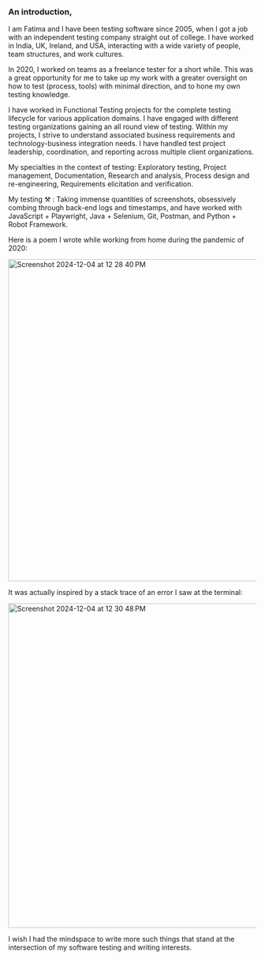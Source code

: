 ### An introduction,

I am Fatima and I have been testing software since 2005, when I got a job with an independent testing company straight out of college. I have worked in India, UK, Ireland, and USA, interacting with a wide variety of people, team structures, and work cultures.

In 2020, I worked on teams as a freelance tester for a short while. This was a great opportunity for me to take up my work with a greater oversight on how to test (process, tools) with minimal direction, and to hone my own testing knowledge.

I have worked in Functional Testing projects for the complete testing lifecycle for various application domains. I have engaged with different testing organizations gaining an all round view of testing. Within my projects, I strive to understand associated business requirements and technology-business integration needs. I have handled test project leadership, coordination, and reporting across multiple client organizations. 

My specialties in the context of testing: Exploratory testing, Project management, Documentation, Research and analysis, Process design and re-engineering, Requirements elicitation and verification.

My testing ⚒️ : Taking immense quantities of screenshots, obsessively combing through back-end logs and timestamps, and have worked with JavaScript + Playwright, Java + Selenium, Git, Postman, and Python + Robot Framework.

Here is a poem I wrote while working from home during the pandemic of 2020:

<img width="652" alt="Screenshot 2024-12-04 at 12 28 40 PM" src="https://github.com/user-attachments/assets/54a063ce-2450-42ca-be7a-4370078eeeec">

It was actually inspired by a stack trace of an error I saw at the terminal:

<img width="657" alt="Screenshot 2024-12-04 at 12 30 48 PM" src="https://github.com/user-attachments/assets/f0baa7e2-e1d9-40d6-8ce2-24e34581345f">

I wish I had the mindspace to write more such things that stand at the intersection of my software testing and writing interests. 

<!--
**faaman/faaman** is a ✨ _special_ ✨ repository because its `README.md` (this file) appears on your GitHub profile.

Here are some ideas to get you started:

- 🔭 I’m currently working on ...
- 🌱 I’m currently learning ...
- 👯 I’m looking to collaborate on ...
- 🤔 I’m looking for help with ...
- 💬 Ask me about ...
- 📫 How to reach me: ...
- 😄 Pronouns: ...
- ⚡ Fun fact: ...
-->
